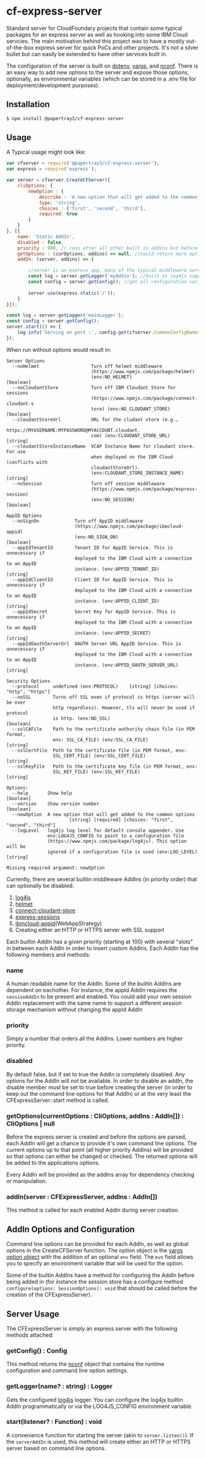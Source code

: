 # cf-express-server
Standard server for CloudFoundary projects that contain some typical packages for an express server as well as hooking into some IBM Cloud servcies. The main motivation behind this project was to have a mostly out-of-the-box express server for quick PoCs and other projects. It's not a silver bullet but can easily be extended to have other services built in.

The configuration of the server is built on [dotenv](https://github.com/motdotla/dotenv), [yargs](http://yargs.js.org/), and [nconf](https://github.com/indexzero/nconf). There is an easy way to add new options to the server and expose those options, optionally, as environmental variables (which can be stored in a .env file for deployment/development purposes).

## Installation
```sh
$ npm install @papertray3/cf-express-server
```


## Usage
A Typical usage might look like:
```js
var cfserver = require('@papertray3/cf-express-server');
var express = require('express');

var server = cfserver.CreateCFServer({
    cliOptions: {
        newOption : {
            describe : 'A new option that will get added to the common options',
            type: 'string',
            choices : ['first', 'second', 'third'],
            required: true
        }
    }
}, [{
    name: 'Static AddIn',
    disabled : false,
    priority : 900, // runs after all other built in addins but before the 'server' addIn
    getOptions : (curOptions, addins) => null, //could return more options specific to this addIn
    addIn: (server, addins) => {

        //server is an express app, many of the typical middleware services are already added
        const log = server.getLogger('myAddin'); //built in log4js support
        const config = server.getConfig(); //get all configuration variables
        
        server.use(express.static('/'));
    }
}]);

const log = server.getLogger('mainLogger');
const config = server.getConfig();
server.start(() => {
    log.info('Serving on port :', config.get(cfserver.CommonConfigNames.PORT));
});
```

When run without options would result in: 
```
Server Options
  --noHelmet                   Turn off helmet middleware
                               (https://www.npmjs.com/package/helmet)
                               (env:NO_HELMET)                         [boolean]
  --noCloudantStore            Turn off IBM Cloudant Store for sessions
                               (https://www.npmjs.com/package/connect-cloudant-s
                               tore) (env:NO_CLOUDANT_STORE)           [boolean]
  --cloudantStoreUrl           URL for the cludant store (e.g.,
                               https://MYUSERNAME:MYPASSWORD@MYACCOUNT.cloudant.
                               com) (env:CLOUDANT_STORE_URL)            [string]
  --cloudantStoreInstanceName  VCAP Instance Name for cloudant store. For use
                               when deployed on the IBM Cloud (conflicts with
                               cloudantStoreUrl).
                               (env:CLOUDANT_STORE_INSTANCE_NAME)       [string]
  --noSession                  Turn off session middleware
                               (https://www.npmjs.com/package/express-session)
                               (env:NO_SESSION)                        [boolean]

AppID Options
  --noSignOn             Turn off AppID middleware
                         (https://www.npmjs.com/package/ibmcloud-appid)
                         (env:NO_SIGN_ON)                              [boolean]
  --appIdTenantId        Tenant ID for AppID Service. This is unnecessary if
                         deployed to the IBM Cloud with a connection to an AppID
                         instance. (env:APPID_TENANT_ID)                [string]
  --appIdClientId        Client ID for AppID Service. This is unnecessary if
                         deployed to the IBM Cloud with a connection to an AppID
                         instance. (env:APPID_CLIENT_ID)                [string]
  --appIdSecret          Secret Key for AppID Service. This is unnecessary if
                         deployed to the IBM Cloud with a connection to an AppID
                         instance. (env:APPID_SECRET)                   [string]
  --appIdOauthServerUrl  OAUTH Server URL AppID Service. This is unnecessary if
                         deployed to the IBM Cloud with a connection to an AppID
                         instance. (env:APPID_OAUTH_SERVER_URL)         [string]

Security Options
  --protocol     undefined (env:PROTOCOL)    [string] [choices: "http", "https"]
  --noSSL        Turns off SSL even if protocol is https (server will be over
                 http regardless). However, tls will never be used if protocol
                 is http. (env:NO_SSL)                                 [boolean]
  --sslCAFile    Path to the certificate authority chain file (in PEM format,
                 env: SSL_CA_FILE) (env:SSL_CA_FILE)                    [string]
  --sslCertFile  Path to the certificate file (in PEM format, env:
                 SSL_CERT_FILE) (env:SSL_CERT_FILE)                     [string]
  --sslKeyFile   Path to the certificate key file (in PEM format, env:
                 SSL_KEY_FILE) (env:SSL_KEY_FILE)                       [string]

Options:
  --help       Show help                                               [boolean]
  --version    Show version number                                     [boolean]
  --newOption  A new option that will get added to the common options
                       [string] [required] [choices: "first", "second", "third"]
  --logLevel   log4js log level for default console appender. Use
               env:LOG4JS_CONFIG to point to a configuration file
               (https://www.npmjs.com/package/log4js). This option will be
               ignored if a configuration file is used (env:LOG_LEVEL)  [string]

Missing required argument: newOption
```

Currently, there are several builtin middleware AddIns (in priority order) that can optionally be disabled:
 1. [log4js](https://log4js-node.github.io/log4js-node/)
 1. [helmet](https://helmetjs.github.io/) 
 1. [connect-cloudant-store](https://github.com/adriantanasa/connect-cloudant-store)
 1. [express-sessions](https://github.com/expressjs/session)
 1. [ibmcloud-appid](https://github.com/ibm-cloud-security/appid-serversdk-nodejs)(WebAppStrategy)
 1. Creating either an HTTP or HTTPS server with SSL support

 Each builtin AddIn has a given priority (starting at 100) with several "slots" in between each AddIn in order to insert custom AddIns. Each AddIn has the following members and methods:

### name
A human readable name for the AddIn. Some of the builtin AddIns are dependent on eachother. For instance, the appId AddIn requires the `sessionAddIn` to be present and enabled. You could add your own session AddIn replacement with the same name to support a different session storage mechanism without changing the appId AddIn

### priority
Simply a number that orders all the AddIns. Lower numbers are higher priority.

### disabled
By default false, but if set to true the AddIn is completely disabled. Any options for the AddIn will not be available. In order to disable an addIn, the disable member must be set to true before creating the server (in order to keep out the command line options for that AddIn) or at the very least the CFExpressServer::start method is called. 

### getOptions(currentOptions : CliOptions, addIns : AddIn[]) : CliOptions | null
Before the express server is created and before the options are parsed, each AddIn will get a chance to provide it's own command line options. The current options up to that point (all higher priority AddIns) will be provided so that options can either be changed or checked. The returned options will be added to the applications options.

Every AddIn will be provided as the addIns array for dependency checking or manipulation. 

### addIn(server : CFExpressServer, addIns : AddIn[])
This method is called for each enabled AddIn during server creation. 

## AddIn Options and Configuration
Command line options can be provided for each AddIn, as well as global options in the CreateCFServer function. The option object is the [yargs option object](https://github.com/yargs/yargs/blob/HEAD/docs/api.md#optionkey-opt) with the addition of an optional `env` field. The `evn` field allows you to specify an environment variable that will be used for the option. 

Some of the builtin AddIns have a method for configuring the AddIn before being added in (for instance the session store has a configure method `configure(options: SessionOptions): void` that should be called before the creation of the CFExpressServer).

## Server Usage
The CFExpressServer is simply an express server with the following methods attached:

### getConfig() : Config
This method returns the [nconf](https://github.com/indexzero/nconf) object that contains the runtime configuration and command line option settings.

### getLogger(name? : string) : Logger
Gets the configured [log4js](https://log4js-node.github.io/log4js-node/) logger. You can configure the log4js builtin AddIn programmatically or via the LOG4JS_CONFIG environment variable. 

### start(listener? : Function) : void
A convenience function for starting the server (akin to `server.listen()`). If the `serverAddIn` is used, this method will create either an HTTP or HTTPS server based on command line options. 